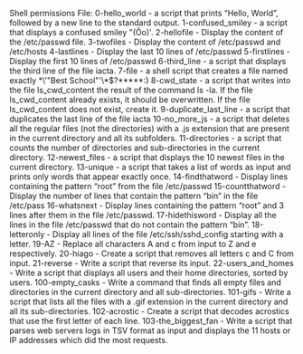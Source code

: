 
Shell permissions File: 0-hello_world - a script that prints “Hello, World”, followed by a new line to the standard output. 
1-confused_smiley - a script that displays a confused smiley "(Ôo)'. 2-hellofile - Display the content of the /etc/passwd file. 
3-twofiles - Display the content of /etc/passwd and /etc/hosts 4-lastlines - Display the last 10 lines of /etc/passwd 
5-firstlines - Display the first 10 lines of /etc/passwd 6-third_line - a script that displays the third line of the file 
iacta. 7-file - a shell script that creates a file named exactly \*\\'"Best School"\'\\*$\?\*\*\*\*\*:) 8-cwd_state - a script 
that writes into the file ls_cwd_content the result of the command ls -la. If the file ls_cwd_content already exists, it should 
be overwritten. If the file ls_cwd_content does not exist, create it. 9-duplicate_last_line - a script that duplicates the last 
line of the file iacta 10-no_more_js - a script that deletes all the regular files (not the directories) with a .js extension 
that are present in the current directory and all its subfolders. 11-directories - a script that counts the number of 
directories and sub-directories in the current directory. 12-newest_files - a script that displays the 10 newest files in the 
current directory. 13-unique - a script that takes a list of words as input and prints only words that appear exactly once. 
14-findthatword - Display lines containing the pattern “root” from the file /etc/passwd 15-countthatword - Display the number 
of lines that contain the pattern “bin” in the file /etc/pass 16-whatsnext - Display lines containing the pattern “root” and 3 
lines after them in the file /etc/passwd.
17-hidethisword - Display all the lines in the file /etc/passwd that do not contain the pattern “bin”.
18-letteronly - Display all lines of the file /etc/ssh/sshd_config starting with a letter.
19-AZ - Replace all characters A and c from input to Z and e respectively.
20-hiago - Create a script that removes all letters c and C from input.
21-reverse - Write a script that reverse its input.
22-users_and_homes - Write a script that displays all users and their home directories, sorted by users.
100-empty_casks - Write a command that finds all empty files and directories in the current directory and all sub-directories.
101-gifs - Write a script that lists all the files with a .gif extension in the current directory and all its sub-directories.
102-acrostic - Create a script that decodes acrostics that use the first letter of each line.
103-the_biggest_fan - Write a script that parses web servers logs in TSV format as input and displays the 11 hosts or IP addresses which did the most requests.

